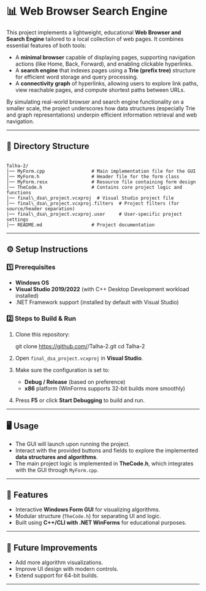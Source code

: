 
# 📊 Web Browser Search Engine

This project implements a lightweight, educational **Web Browser and Search Engine** tailored to a local collection of web pages. It combines essential features of both tools:

* A **minimal browser** capable of displaying pages, supporting navigation actions (like Home, Back, Forward), and enabling clickable hyperlinks.
* A **search engine** that indexes pages using a **Trie (prefix tree)** structure for efficient word storage and query processing.
* A **connectivity graph** of hyperlinks, allowing users to explore link paths, view reachable pages, and compute shortest paths between URLs.

By simulating real-world browser and search engine functionality on a smaller scale, the project underscores how data structures (especially Trie and graph representations) underpin efficient information retrieval and web navigation.

---

## 📂 Directory Structure

```

Talha-2/
│── MyForm.cpp                 # Main implementation file for the GUI
│── MyForm.h                   # Header file for the form class
│── MyForm.resx                # Resource file containing form design
│── TheCode.h                  # Contains core project logic and functions
│── final\_dsa\_project.vcxproj  # Visual Studio project file
│── final\_dsa\_project.vcxproj.filters  # Project filters (for source/header separation)
│── final\_dsa\_project.vcxproj.user     # User-specific project settings
│── README.md                  # Project documentation

````

---

## ⚙️ Setup Instructions

### 1️⃣ Prerequisites
- **Windows OS**
- **Visual Studio 2019/2022** (with C++ Desktop Development workload installed)
- .NET Framework support (installed by default with Visual Studio)

### 2️⃣ Steps to Build & Run
1. Clone this repository:
   
   git clone https://github.com/<your-username>/Talha-2.git
   cd Talha-2


2. Open `final_dsa_project.vcxproj` in **Visual Studio**.
3. Make sure the configuration is set to:

   * **Debug / Release** (based on preference)
   * **x86** platform (WinForms supports 32-bit builds more smoothly)
4. Press **F5** or click **Start Debugging** to build and run.

---

## 🖥️ Usage

* The GUI will launch upon running the project.
* Interact with the provided buttons and fields to explore the implemented **data structures and algorithms**.
* The main project logic is implemented in **TheCode.h**, which integrates with the GUI through `MyForm.cpp`.

---

## 🚀 Features

* Interactive **Windows Form GUI** for visualizing algorithms.
* Modular structure (`TheCode.h`) for separating UI and logic.
* Built using **C++/CLI with .NET WinForms** for educational purposes.

---

## 🔮 Future Improvements

* Add more algorithm visualizations.
* Improve UI design with modern controls.
* Extend support for 64-bit builds.

---

